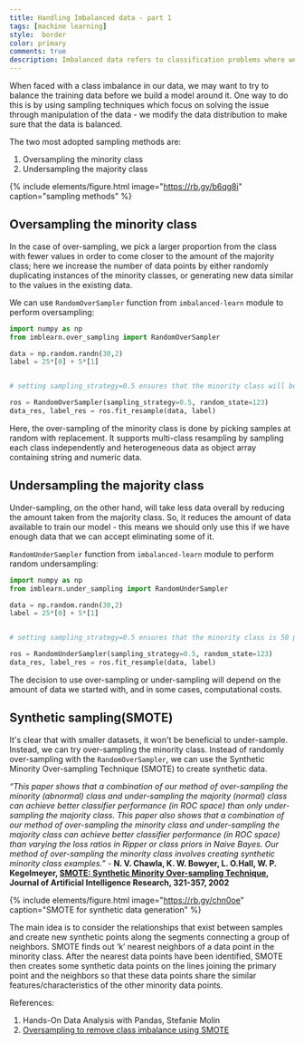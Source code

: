 ```yaml
---
title: Handling Imbalanced data - part 1
tags: [machine learning]
style:  border
color: primary
comments: true
description: Imbalanced data refers to classification problems where we have unequal instances for different classes. In this post, we'll discuss the concepts in balancing data.
---
```



When faced with a class imbalance in our data, we may want to try to balance the training data before we build a model around it. One way to do this is by using sampling techniques which focus on solving the issue through manipulation of the data - we modify the data distribution to make sure that the data is balanced.


The two most adopted sampling methods are: 
1. Oversampling the minority class 
2. Undersampling the majority class

{% include elements/figure.html image="https://rb.gy/b6qg8i" caption="sampling methods" %}

## Oversampling the minority class 

In the case of over-sampling, we pick a larger proportion from the class with fewer values in order to come closer to the amount of the majority class; here we increase the number of data points by either randomly duplicating instances of the minority classes, or generating new data similar to the values in the existing data. 

We can use `RandomOverSampler` function from `imbalanced-learn` module to perform oversampling:

```python
import numpy as np
from imblearn.over_sampling import RandomOverSampler

data = np.random.randn(30,2)
label = 25*[0] + 5*[1]


# setting sampling_strategy=0.5 ensures that the minority class will be oversampled to have half the number of examples as the majority class

ros = RandomOverSampler(sampling_strategy=0.5, random_state=123)
data_res, label_res = ros.fit_resample(data, label)
```

Here, the over-sampling of the minority class is done by picking samples at random with replacement. It supports multi-class resampling by sampling each class independently and heterogeneous data as object array containing string and numeric data.


## Undersampling the majority class

Under-sampling, on the other hand, will take less data overall by reducing the amount taken from the majority class. So, it reduces the amount of data available to train our model - this means we should only use this if we have enough data that we can accept eliminating some of it. 

`RandomUnderSampler` function from `imbalanced-learn` module to perform random undersampling:

```python
import numpy as np
from imblearn.under_sampling import RandomUnderSampler

data = np.random.randn(30,2)
label = 25*[0] + 5*[1]


# setting sampling_strategy=0.5 ensures that the minority class is 50 percent of the majority class

ros = RandomUnderSampler(sampling_strategy=0.5, random_state=123)
data_res, label_res = ros.fit_resample(data, label)
```

The decision to use over-sampling or under-sampling will depend on the amount of data we started with, and in some cases, computational costs. 


## Synthetic sampling(SMOTE)

It's clear that with smaller datasets, it won't be beneficial to under-sample. Instead, we can try over-sampling the minority class. Instead of randomly over-sampling with the `RandomOverSampler`, we can use the Synthetic Minority Over-sampling Technique (SMOTE) to create synthetic data.

*“This paper shows that a combination of our method of over-sampling the minority (abnormal) class and under-sampling the majority (normal) class can achieve better classifier performance (in ROC space) than only under-sampling the majority class. This paper also shows that a combination of our method of over-sampling the minority class and under-sampling the majority class can achieve better classifier performance (in ROC space) than varying the loss ratios in Ripper or class priors in Naive Bayes. Our method of over-sampling the minority class involves creating synthetic minority class examples.”*  -  **N. V. Chawla, K. W. Bowyer, L. O.Hall, W. P. Kegelmeyer, [SMOTE: Synthetic Minority Over-sampling Technique](https://arxiv.org/pdf/1106.1813.pdf), Journal of Artificial Intelligence Research, 321-357, 2002** 

{% include elements/figure.html image="https://rb.gy/chn0oe" caption="SMOTE for synthetic data generation" %}

The main idea is to consider the relationships that exist between samples and create new synthetic points along the segments connecting a group of neighbors. SMOTE finds out ‘k’ nearest neighbors of a data point in the minority class. After the nearest data points have been identified, SMOTE then creates some synthetic data points on the lines joining the primary point and the neighbors so that these data points share the similar features/characteristics of the other minority data points.



References: 
1. Hands-On Data Analysis with Pandas, Stefanie Molin
2. [Oversampling to remove class imbalance using SMOTE](https://medium.com/@asheshdas.ds/oversampling-to-remove-class-imbalance-using-smote-94d5648e7d35)